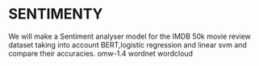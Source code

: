 # SENTIMENTY
We will make a Sentiment analyser model for the IMDB 50k movie review dataset taking into account BERT,logistic regression and linear svm and compare their accuracies.
omw-1.4
wordnet
wordcloud